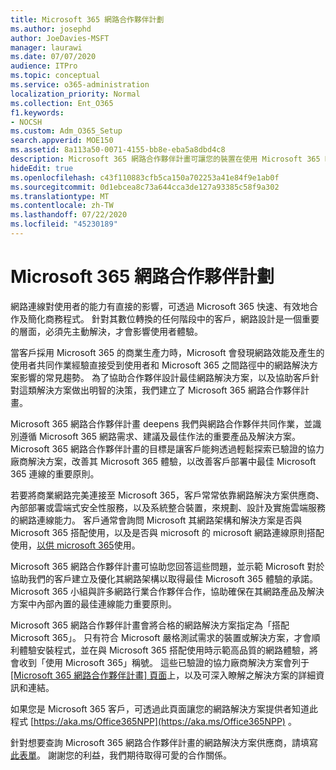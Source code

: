 ```yaml
---
title: Microsoft 365 網路合作夥伴計劃
ms.author: josephd
author: JoeDavies-MSFT
manager: laurawi
ms.date: 07/07/2020
audience: ITPro
ms.topic: conceptual
ms.service: o365-administration
localization_priority: Normal
ms.collection: Ent_O365
f1.keywords:
- NOCSH
ms.custom: Adm_O365_Setup
search.appverid: MOE150
ms.assetid: 8a113a50-0071-4155-bb8e-eba5a8dbd4c8
description: Microsoft 365 網路合作夥伴計畫可讓您的裝置在使用 Microsoft 365 時成為已認證。
hideEdit: true
ms.openlocfilehash: c43f110883cfb5ca150a702253a41e84f9e1ab0f
ms.sourcegitcommit: 0d1ebcea8c73a644cca3de127a93385c58f9a302
ms.translationtype: MT
ms.contentlocale: zh-TW
ms.lasthandoff: 07/22/2020
ms.locfileid: "45230189"
---
```

# <a name="microsoft-365-networking-partner-program"></a>Microsoft 365 網路合作夥伴計劃

網路連線對使用者的能力有直接的影響，可透過 Microsoft 365 快速、有效地合作及簡化商務程式。 針對其數位轉換的任何階段中的客戶，網路設計是一個重要的層面，必須先主動解決，才會影響使用者體驗。

當客戶採用 Microsoft 365 的商業生產力時，Microsoft 會發現網路效能及產生的使用者共同作業經驗直接受到使用者和 Microsoft 365 之間路徑中的網路解決方案影響的常見趨勢。 為了協助合作夥伴設計最佳網路解決方案，以及協助客戶針對這類解決方案做出明智的決策，我們建立了 Microsoft 365 網路合作夥伴計畫。

Microsoft 365 網路合作夥伴計畫 deepens 我們與網路合作夥伴共同作業，並識別遵循 Microsoft 365 網路需求、建議及最佳作法的重要產品及解決方案。 Microsoft 365 網路合作夥伴計畫的目標是讓客戶能夠透過輕鬆探索已驗證的協力廠商解決方案，改善其 Microsoft 365 體驗，以改善客戶部署中最佳 Microsoft 365 連線的重要原則。

若要將商業網路完美連接至 Microsoft 365，客戶常常依靠網路解決方案供應商、內部部署或雲端式安全性服務，以及系統整合裝置，來規劃、設計及實施雲端服務的網路連線能力。 客戶通常會詢問 Microsoft 其網路架構和解決方案是否與 Microsoft 365 搭配使用，以及是否與 microsoft 的 microsoft 網路連線原則搭配使用，[以供 microsoft 365](https://aka.ms/PNC)使用。

Microsoft 365 網路合作夥伴計畫可協助您回答這些問題，並示範 Microsoft 對於協助我們的客戶建立及優化其網路架構以取得最佳 Microsoft 365 體驗的承諾。 Microsoft 365 小組與許多網路行業合作夥伴合作，協助確保在其網路產品及解決方案中內部內置的最佳連線能力重要原則。

Microsoft 365 網路合作夥伴計畫會將合格的網路解決方案指定為「搭配 Microsoft 365」。 只有符合 Microsoft 嚴格測試需求的裝置或解決方案，才會順利體驗安裝程式，並在與 Microsoft 365 搭配使用時示範高品質的網路體驗，將會收到「使用 Microsoft 365」稱號。 這些已驗證的協力廠商解決方案會列于 [ [Microsoft 365 網路合作夥伴計畫] 頁面](https://www.microsoft.com/microsoft-365/partners/O365networkingpartners)上，以及可深入瞭解之解決方案的詳細資訊和連結。

如果您是 Microsoft 365 客戶，可透過此頁面讓您的網路解決方案提供者知道此程式 [https://aka.ms/Office365NPP](https://aka.ms/Office365NPP) 。

針對想要查詢 Microsoft 365 網路合作夥伴計畫的網路解決方案供應商，請填寫[此表單](https://forms.office.com/Pages/ResponsePage.aspx?id=v4j5cvGGr0GRqy180BHbRyMNEapKtzJHu98R0YXYz1RUN0QxSUVEWTdRVTdIV1RTWjIzOVk0QkE4US4u)。 謝謝您的利益，我們期待取得可愛的合作關係。
